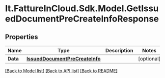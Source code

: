 # It.FattureInCloud.Sdk.Model.GetIssuedDocumentPreCreateInfoResponse

## Properties

Name | Type | Description | Notes
------------ | ------------- | ------------- | -------------
**Data** | [**IssuedDocumentPreCreateInfo**](IssuedDocumentPreCreateInfo.md) |  | [optional] 

[[Back to Model list]](../../README.md#documentation-for-models) [[Back to API list]](../../README.md#documentation-for-api-endpoints) [[Back to README]](../../README.md)


